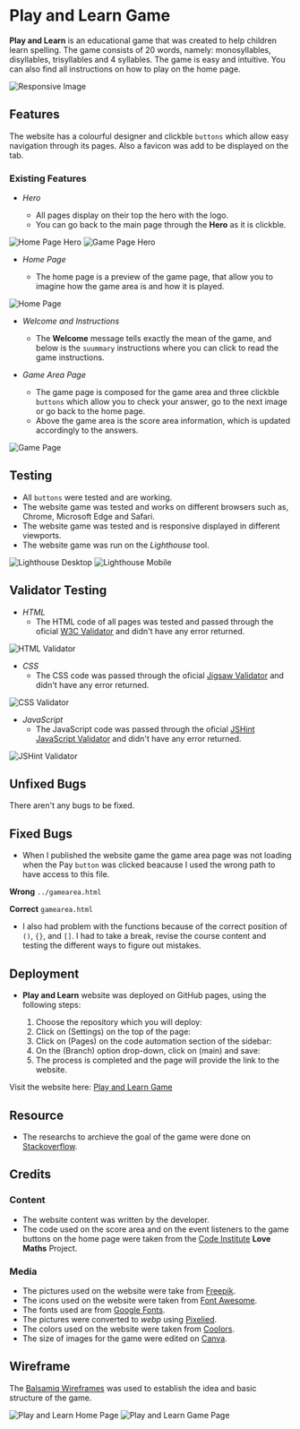 # Play and Learn Game

**Play and Learn** is an educational game that was created to help children learn spelling. The game consists of 20 words, namely: monosyllables, disyllables, trisyllables and 4 syllables. The game is easy and intuitive. You can also find all instructions on how to play on the home page.

![Responsive Image](https://github.com/MeiryDiniz/play-and-learn-game/blob/main/assets/images/readme.md/responsive%20screens%20sizes.webp)

## Features

The website has a colourful designer and clickble ``buttons`` which allow easy navigation through its pages. Also a favicon was add to be displayed on the tab.

### Existing Features

- _Hero_
  
  - All pages display on their top the hero with the logo.
  - You can go back to the main page through the **Hero** as it is clickble.

![Home Page Hero](https://github.com/MeiryDiniz/play-and-learn-game/blob/main/assets/images/readme.md/home%20page%20hero.webp)
![Game Page Hero](https://github.com/MeiryDiniz/play-and-learn-game/blob/main/assets/images/readme.md/game%20page%20hero.webp)

- _Home Page_
  
  - The home page is a preview of the game page, that allow you to imagine how the game area is and how it is played.
  
![Home Page](https://github.com/MeiryDiniz/play-and-learn-game/blob/main/assets/images/readme.md/home%20page.webp)
  
- _Welcome and Instructions_

  - The **Welcome** message tells exactly the mean of the game, and below is the ``suummary`` instructions where you can click to read the game instructions.
    
- _Game Area Page_

  - The game page is composed for the game area and three clickble ``buttons`` which allow you to check your answer, go to the next image or go back to the home page.
  - Above the game area is the score area information, which is updated accordingly to the answers.
  
![Game Page](https://github.com/MeiryDiniz/play-and-learn-game/blob/main/assets/images/readme.md/game%20page.webp)
  
## Testing

- All ``buttons`` were tested and are working.
- The website game was tested and works on different browsers such as, Chrome, Microsoft Edge and Safari.
- The website game was tested and is responsive displayed in different viewports.
- The website game was run on the _Lighthouse_ tool.

![Lighthouse Desktop](https://github.com/MeiryDiniz/play-and-learn-game/blob/main/assets/images/readme.md/lighthouse%20testing%20desktop.webp)
![Lighthouse Mobile](https://github.com/MeiryDiniz/play-and-learn-game/blob/main/assets/images/readme.md/lighthouse%20testing%20mobile.webp)

## Validator Testing

- _HTML_
  - The HTML code of all pages was tested and passed through the oficial [W3C Validator](https://validator.w3.org/) and didn't have any error returned.
  
![HTML Validator](https://github.com/MeiryDiniz/play-and-learn-game/blob/main/assets/images/readme.md/html%20validator.webp)
  
- _CSS_
  - The CSS code was passed through the oficial [Jigsaw Validator](https://jigsaw.w3.org/css-validator/) and didn't have any error returned.

![CSS Validator](https://github.com/MeiryDiniz/play-and-learn-game/blob/main/assets/images/readme.md/css%20validator.webp)

- _JavaScript_
  - The JavaScript code was passed through the oficial [JSHint JavaScript Validator](https://jshint.com/) and didn't have any error returned.

![JSHint Validator](https://github.com/MeiryDiniz/play-and-learn-game/blob/main/assets/images/readme.md/javascript%20validator.webp)
  
## Unfixed Bugs

There aren't any bugs to be fixed.

## Fixed Bugs

 - When I published the website game the game area page was not loading when the Pay ``button`` was clicked beacause I used the wrong path to have access to this file.

**Wrong** 
`../gamearea.html`

**Correct** 
`gamearea.html`

- I also had problem with the functions because of the correct position of `()`, `{}`, and `[]`. I had to take a break, revise the course content and testing the different ways to figure out mistakes.

## Deployment

- **Play and Learn** website was deployed on GitHub pages, using the following steps:

   1. Choose the repository which you will deploy:
   2. Click on (Settings) on the top of the page:
   3. Click on (Pages) on the code automation section of the sidebar:
   4. On the (Branch) option drop-down, click on (main) and save:
   5. The process is completed and the page will provide the link to the website.

Visit the website here: [Play and Learn Game](https://meirydiniz.github.io/play-and-learn-game/index.html)

## Resource

- The researchs to archieve the goal of the game were done on [Stackoverflow](https://stackoverflow.com/questions/2450954/how-to-randomize-shuffle-a-javascript-array).

## Credits

### Content

- The website content was written by the developer.
- The code used on the score area and on the event listeners to the game buttons on the home page were taken from the [Code Institute](https://codeinstitute.net/ie/) **Love Maths** Project.

### Media

- The pictures used on the website were take from [Freepik](https://www.freepik.com/).
- The icons used on the website were taken from [Font Awesome](https://fontawesome.com/).
- The fonts used are from [Google Fonts](https://fonts.google.com/).
- The pictures were converted to _webp_ using [Pixelied](https://pixelied.com/).
- The colors used on the website were taken from [Coolors](https://coolors.co/).
- The size of images for the game were edited on [Canva](https://www.canva.com/).

## Wireframe

The [Balsamiq Wireframes](https://balsamiq.com/) was used to establish the idea and basic structure of the game.

![Play and Learn Home Page](https://github.com/MeiryDiniz/play-and-learn-game/blob/main/assets/images/readme.md/wireframe%20pp2%20home%20page.webp)
![Play and Learn Game Page](https://github.com/MeiryDiniz/play-and-learn-game/blob/main/assets/images/readme.md/wireframe%20pp2%20game%20area.webp)
